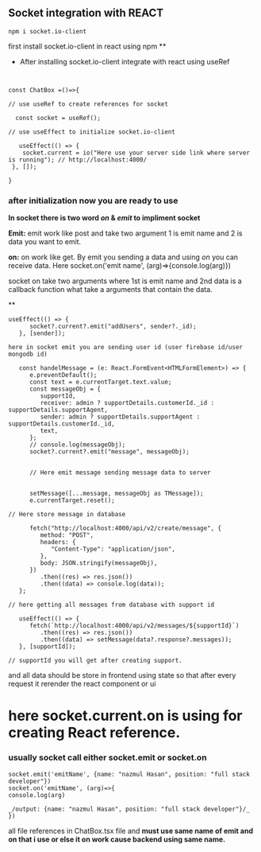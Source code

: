 ## Socket integration with REACT

```
npm i socket.io-client

```

first install socket.io-client in react using npm
\*\*

-  After installing socket.io-client integrate with react using useRef

```import { io } from "socket.io-client";


const ChatBox =()=>{

// use useRef to create references for socket

  const socket = useRef();

// use useEffect to initialize socket.io-client

   useEffect(() => {
    socket.current = io("Here use your server side link where server is running"); // http://localhost:4000/
 }, []);

}

```

### after initialization now you are ready to use

**In socket there is two word _on_ & _emit_ to impliment socket**

**Emit:** emit work like post and take two argument 1 is emit name and 2 is data you want to emit.

**on:** on work like get. By emit you sending a data and using _on_ you can receive data. Here socket.on('emit name', (arg)=>{console.log(arg)})

socket on take two arguments where 1st is emit name and 2nd data is a callback function what take a arguments that contain the data.

\*\*

```
useEffect(() => {
      socket?.current?.emit("addUsers", sender?._id);
   }, [sender]);

here in socket emit you are sending user id (user firebase id/user mongodb id)

```

```
   const handelMessage = (e: React.FormEvent<HTMLFormElement>) => {
      e.preventDefault();
      const text = e.currentTarget.text.value;
      const messageObj = {
         supportId,
         receiver: admin ? supportDetails.customerId._id : supportDetails.supportAgent,
         sender: admin ? supportDetails.supportAgent : supportDetails.customerId._id,
         text,
      };
      // console.log(messageObj);
      socket?.current?.emit("message", messageObj);


      // Here emit message sending message data to server


      setMessage([...message, messageObj as TMessage]);
      e.currentTarget.reset();

// Here store message in database

      fetch("http://localhost:4000/api/v2/create/message", {
         method: "POST",
         headers: {
            "Content-Type": "application/json",
         },
         body: JSON.stringify(messageObj),
      })
         .then((res) => res.json())
         .then((data) => console.log(data));
   };

// here getting all messages from database with support id

   useEffect(() => {
      fetch(`http://localhost:4000/api/v2/messages/${supportId}`)
         .then((res) => res.json())
         .then((data) => setMessage(data?.response?.messages));
   }, [supportId]);

// supportId you will get after creating support.

```

and all data should be store in frontend using state so that after every request it rerender the react component or ui

# here socket.current.on is using for creating React reference.

### usually socket call either socket.emit or socket.on

```
socket.emit('emitName', {name: "nazmul Hasan", position: "full stack developer"})
socket.on('emitName', (arg)=>{
console.log(arg)

_/output: {name: "nazmul Hasan", position: "full stack developer"}/_
})
```

all file references in ChatBox.tsx file and **must use same name of emit and on that i use or else it on work cause backend using same name.**
